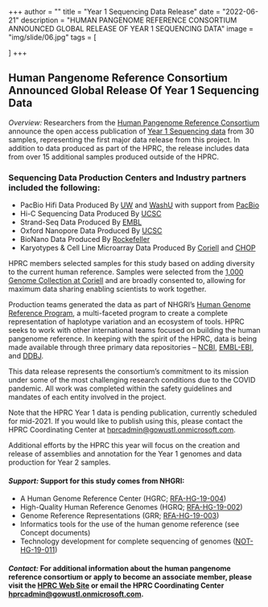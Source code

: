 +++
author = ""
title = "Year 1 Sequencing Data Release"
date = "2022-06-21"
description = "HUMAN PANGENOME REFERENCE CONSORTIUM ANNOUNCED GLOBAL RELEASE OF YEAR 1 SEQUENCING DATA"
image = "img/slide/06.jpg"
tags = [

]
+++

## Human Pangenome Reference Consortium Announced Global Release Of Year 1 Sequencing Data

*Overview:* Researchers from the [Human Pangenome Reference Consortium](https://humanpangenome.org/) announce the open access publication of [Year 1 Sequencing data](https://github.com/human-pangenomics/HPP_Year1_Data_Freeze_v1.0) from 30 samples, representing the first major data release from this project. In addition to data produced as part of the HPRC, the release includes data from over 15 additional samples produced outside of the HPRC.

### Sequencing Data Production Centers and Industry partners included the following:

* PacBio Hifi Data Produced By [UW](https://eichlerlab.gs.washington.edu/) and [WashU](https://www.genome.wustl.edu/) with support from [PacBio](https://www.pacb.com/)
* Hi-C Sequencing Data Produced By [UCSC](https://pgl.soe.ucsc.edu/)
* Strand-Seq Data Produced By [EMBL](https://www.embl.de/research/units/genome_biology/korbel/)
* Oxford Nanopore Data Produced By [UCSC](https://nanopore.soe.ucsc.edu/about)
* BioNano Data Produced By [Rockefeller](https://www.rockefeller.edu/research/vertebrate-genomes-project/vertebrate-genome-lab/)
* Karyotypes & Cell Line Microarray Data Produced By [Coriell](https://www.coriell.org/) and [CHOP](https://caglab.org/)

HPRC members selected samples for this study based on adding diversity to the current human reference. Samples were selected from the [1,000 Genome Collection at Coriell](https://www.coriell.org/1/NHGRI/Collections/1000-Genomes-Collections/1000-Genomes-Project) and are broadly consented to, allowing for maximum data sharing enabling scientists to work together.

Production teams generated the data as part of NHGRI’s [Human Genome Reference Program](https://www.genome.gov/Funded-Programs-Projects/Human-Genome-Reference-Program), a multi-faceted program to create a complete representation of haplotype variation and an ecosystem of tools. HPRC seeks to work with other international teams focused on building the human pangenome reference. In keeping with the spirit of the HPRC, data is being made available through three primary data repositories – [NCBI](https://www.ncbi.nlm.nih.gov/search/all/?term=PRJNA701308), [EMBL-EBI](https://www.ebi.ac.uk/ena/browser/view/PRJNA701308), and [DDBJ](https://www.ddbj.nig.ac.jp/index-e.html).

This data release represents the consortium’s commitment to its mission under some of the most challenging research conditions due to the COVID pandemic. All work was completed within the safety guidelines and mandates of each entity involved in the project.

Note that the HPRC Year 1 data is pending publication, currently scheduled for mid-2021. If you would like to publish using this, please contact the HPRC Coordinating Center at hprcadmin@gowustl.onmicrosoft.com.

Additional efforts by the HPRC this year will focus on the creation and release of assemblies and annotation for the Year 1 genomes and data production for Year 2 samples.

#### *Support:* Support for this study comes from NHGRI:

* A Human Genome Reference Center (HGRC; [RFA-HG-19-004](https://grants.nih.gov/grants/guide/rfa-files/rfa-hg-19-004.html))
* High-Quality Human Reference Genomes (HGRQ; [RFA-HG-19-002](https://grants.nih.gov/grants/guide/rfa-files/rfa-hg-19-002.html))
* Genome Reference Representations (GRR; [RFA-HG-19-003](https://grants.nih.gov/grants/guide/rfa-files/rfa-hg-19-003.html))
* Informatics tools for the use of the human genome reference (see Concept documents)
* Technology development for complete sequencing of genomes ([NOT-HG-19-011](https://grants.nih.gov/grants/guide/notice-files/NOT-HG-19-011.html))

#### *Contact:* For additional information about the human pangenome reference consortium or apply to become an associate member, please visit the [HPRC Web Site](https://humanpangenome.org/) or email the HPRC Coordinating Center hprcadmin@gowustl.onmicrosoft.com.
<!-- 
{{< youtube id="w7Ft2ymGmfc" title="A New Hsdfaugo Site in Under Two Minutes" >}}
{{< youtube ZJthWmvUzzc  >}}
 -->







